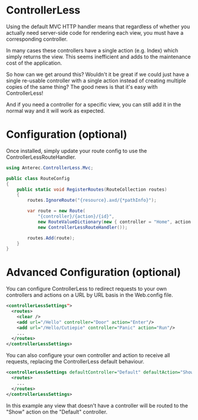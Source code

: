 ControllerLess
==============

Using the default MVC HTTP handler means that regardless of whether you actually need server-side code 
for rendering each view, you must have a corresponding controller.

In many cases these controllers have a single action (e.g. Index) which simply returns the view. This 
seems inefficient and adds to the maintenance cost of the application.

So how can we get around this? Wouldn't it be great if we could just have a single re-usable controller 
with a single action instead of creating multiple copies of the same thing? The good news is that it's easy with ControllerLess!

And if you need a controller for a specific view, you can still add it in the normal way and it will work as expected.

Configuration (optional)
========================

Once installed, simply update your route config to use the ControllerLessRouteHandler.

```C#
using Anterec.ControllerLess.Mvc;

public class RouteConfig
{
	public static void RegisterRoutes(RouteCollection routes)
	{
		routes.IgnoreRoute("{resource}.axd/{*pathInfo}");

		var route = new Route(
			"{controller}/{action}/{id}",
			new RouteValueDictionary(new { controller = "Home", action = "Index", id = UrlParameter.Optional }),
			new ControllerLessRouteHandler());

		routes.Add(route);
	}
}
```

Advanced Configuration (optional)
=================================

You can configure ControllerLess to redirect requests to your own controllers and actions on a URL by URL basis in the Web.config file.

```XML
<controllerLessSettings">
  <routes>
    <clear />
    <add url="/Hello" controller="Door" action="Enter"/>
    <add url="/Hello/Cutiepie" controller="Panic" action="Run"/>
    ...
  </routes>
</controllerLessSettings>
```

You can also configure your own controller and action to receive all requests, replacing the ControllerLess default behaviour.

```XML
<controllerLessSettings defaultController="Default" defaultAction="Show">
  <routes>
    ...
  </routes>
</controllerLessSettings>
```

In this example any view that doesn't have a controller will be routed to the "Show" action on the "Default" controller.
